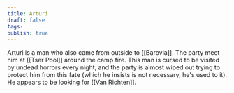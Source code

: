 ```yaml
---
title: Arturi
draft: false
tags: 
publish: true
---
```

Arturi is a man who also came from outside to [[Barovia]]. The party meet him at [[Tser Pool]] around the camp fire. This man is cursed to be visited by undead horrors every night, and the party is almost wiped out trying to protect him from this fate (which he insists is not necessary, he's used to it). He appears to be looking for [[Van Richten]].